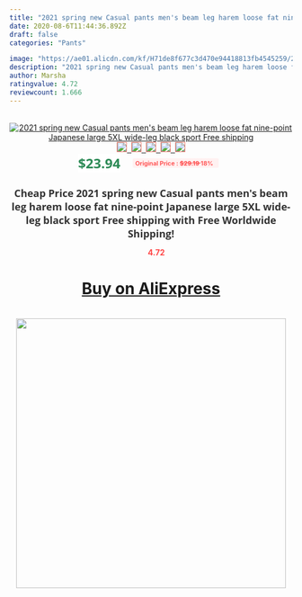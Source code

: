 ```yaml
---
title: "2021 spring new Casual pants men's beam leg harem loose fat nine-point Japanese large 5XL wide-leg black sport Free shipping"
date: 2020-08-6T11:44:36.892Z
draft: false
categories: "Pants"

image: "https://ae01.alicdn.com/kf/H71de8f677c3d470e94418813fb4545259/2021-spring-new-Casual-pants-men-s-beam-leg-harem-loose-fat-nine-point-Japanese-large.jpg"
description: "2021 spring new Casual pants men's beam leg harem loose fat nine-point Japanese large 5XL wide-leg black sport Free shipping"
author: Marsha
ratingvalue: 4.72
reviewcount: 1.666
---
```

<br>
<div style="text-align: center;">
<a href="https://s.click.aliexpress.com/e/_AN6kXj" target="_blank" rel="nofollow noopener noreferrer"><img alt="2021 spring new Casual pants men's beam leg harem loose fat nine-point Japanese large 5XL wide-leg black sport Free shipping" class="magnifier-image" src="https://ae01.alicdn.com/kf/H71de8f677c3d470e94418813fb4545259/2021-spring-new-Casual-pants-men-s-beam-leg-harem-loose-fat-nine-point-Japanese-large.jpg_640x640.jpg">
<br>
<img style="border:1px solid salmon" src="https://ae01.alicdn.com/kf/H71de8f677c3d470e94418813fb4545259/2021-spring-new-Casual-pants-men-s-beam-leg-harem-loose-fat-nine-point-Japanese-large.jpg_120x120.jpg">&nbsp;&nbsp;<img style="border:1px solid salmon" src="https://ae01.alicdn.com/kf/H6713b6dc3509465ba67e49d10729fc7c6/2021-spring-new-Casual-pants-men-s-beam-leg-harem-loose-fat-nine-point-Japanese-large.jpg_120x120.jpg">&nbsp;&nbsp;<img style="border:1px solid salmon" src="https://ae01.alicdn.com/kf/H385530f03bca4f0bba4a4da1797b35a1m/2021-spring-new-Casual-pants-men-s-beam-leg-harem-loose-fat-nine-point-Japanese-large.jpg_120x120.jpg">&nbsp;&nbsp;<img style="border:1px solid salmon" src="https://ae01.alicdn.com/kf/Hfc4c713db88645b7b38e66d129e6e904W/2021-spring-new-Casual-pants-men-s-beam-leg-harem-loose-fat-nine-point-Japanese-large.jpg_120x120.jpg">&nbsp;&nbsp;<img style="border:1px solid salmon" src="https://ae01.alicdn.com/kf/H11bfe68d5234464f9311fa69bb038127Y/2021-spring-new-Casual-pants-men-s-beam-leg-harem-loose-fat-nine-point-Japanese-large.jpg_120x120.jpg"></a></div><br0>
<div style="text-align: center;"><span style="background-color: white; border: 0px; box-sizing: border-box; color: seagreen; display: inline-block; font-family: &quot;open sans&quot; , &quot;arial&quot; , &quot;helvetica&quot; , sans-serif , &quot;heiti&quot;; font-size: 24px; font-stretch: inherit; font-weight: 700; line-height: inherit; margin: 0px 10px 0px 0px; padding: 0px; vertical-align: middle;">$23.94 </span>
<span style="background: rgb(255 , 241 , 241); border-radius: 3px; border: 0px; box-sizing: border-box; color: #ff4747; display: inline-block; font-family: inherit; font-size: 12px; font-stretch: inherit; font-style: inherit; font-variant: inherit; font-weight: 600; line-height: inherit; margin: 0px; padding: 2px 5px; transform: scale(0.9); vertical-align: middle;">Original Price : <b style="text-decoration: line-through;">$29.19 </b> 18%&nbsp;&nbsp;</span></div>
<h1 style="color: #333333; display: inline-block; font-family: &quot;open sans&quot; , &quot;arial&quot; , &quot;helvetica&quot; , sans-serif , &quot;heiti&quot;; font-size: 18px; font-stretch: inherit; font-weight: 700; text-align: center;">Cheap Price 2021 spring new Casual pants men's beam leg harem loose fat nine-point Japanese large 5XL wide-leg black sport Free shipping with Free Worldwide Shipping!</h1>
<div style="color: #ff4747; text-align: center;">
<img src="https://4.bp.blogspot.com/-M0ZcTcb-5uY/XleCXlxnR4I/AAAAAAAAAEc/OrjgMkXV1oMQFaCRZj5HQwOCBcu3w1FegCPcBGAYYCw/s1600/star.png" style="height: 15px;">&nbsp;<b>4.72</b></div>
<div class="button_cont" align="center"><a class="buynow_a" href="https://s.click.aliexpress.com/e/_AN6kXj" target="_blank" rel="nofollow noopener noreferrer"><H1>Buy on AliExpress</H1></a></div><br>
<div class="separator" style="clear: both; text-align: center;">
<img src="https://lh3.googleusercontent.com/-pTy5HemUv9M/XlePHvY0dAI/AAAAAAAAAE4/0nX5iRUoIWY8eMW9Dpxeirr157OZliDIgCLcBGAsYHQ/s1600/badge.gif" width="480">
</div>
